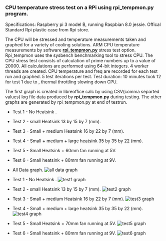 ### CPU temperature stress test on a RPi using **rpi_tempmon.py** program.


Specifications: Raspberry pi 3 model B, running Raspbian 8.0 jessie.
Offical Standard Rpi plastic case from Rpi store.

The CPU will be stressed and temperature measurements taken and graphed for
a variety of cooling solutions.
ARM CPU temperature measurements by software **[rpi_tempmon.py](https://github.com/gavinlyonsrepo/raspberrypi_tempmon)** stress test  option.
Rpi_tempmon uses the sysbench benchmarking tool to stress CPU.
The CPU stress test consists of calculation of prime numbers up to a value of 20000. 
All calculations are performed using 64-bit integers. 4 worker threads are created.
CPU temperature and freq are recorded for each test run and graphed.
5 test iterations per test. Test duration: 10 minutes took 12 for test 1 due to ,
thermal throttling slowing down CPU.

The first graph is created in libreoffice calc by using CSV(comma separted values) 
log file data produced by **rpi_tempmon.py** during testing.
The other graphs are generated by rpi_tempmon.py at end of testrun.

* Test 1 - No Heatsink .
* Test 2 - small Heatsink 13 by 15 by 7 (mm).
* Test 3 - Small + medium Heatsink 16 by 22 by 7 (mm).
* Test 4 - Small + medium + large heatsink  35 by 35 by 22 (mm).
* Test 5 - Small Heatsink + 60mm fan running at 5V.
* Test 6 - Small heatsink + 80mm fan running at 9V.

* All Data graph.
![all data graph](https://raw.githubusercontent.com/gavinlyonsrepo/raspberrypi_tempmon/master/stresstestdata/alldata.jpg)

* Test 1 - No Heatsink .
![test1 graph](https://raw.githubusercontent.com/gavinlyonsrepo/raspberrypi_tempmon/master/stresstestdata/test1.jpg)

* Test 2 - small Heatsink 13 by 15 by 7 (mm).
![test2 graph](https://raw.githubusercontent.com/gavinlyonsrepo/raspberrypi_tempmon/master/stresstestdata/test2.jpg)

* Test 3 - Small + medium Heatsink 16 by 22 by 7 (mm).
![test3 graph](https://raw.githubusercontent.com/gavinlyonsrepo/raspberrypi_tempmon/master/stresstestdata/test3.jpg)

* Test 4 - Small + medium + large heatsink  35 by 35 by 22 (mm).
![test4 graph](https://raw.githubusercontent.com/gavinlyonsrepo/raspberrypi_tempmon/master/stresstestdata/test4.jpg)

* Test 5 - Small Heatsink + 70mm fan running at 5V.
![test5 graph](https://raw.githubusercontent.com/gavinlyonsrepo/raspberrypi_tempmon/master/stresstestdata/test5.jpg)

* Test 6 - Small heatsink + 80mm fan running at 9V.
![test6 graph](https://raw.githubusercontent.com/gavinlyonsrepo/raspberrypi_tempmon/master/stresstestdata/test6.jpg)

